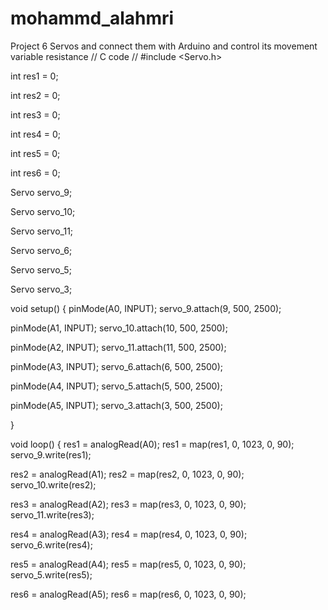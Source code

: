 # mohammd_alahmri
Project 6 Servos and connect them with Arduino and control its movement variable resistance 
// C code
//
#include <Servo.h>

int res1 = 0;

int res2 = 0;

int res3 = 0;

int res4 = 0;

int res5 = 0;

int res6 = 0;

Servo servo_9;

Servo servo_10;

Servo servo_11;

Servo servo_6;

Servo servo_5;

Servo servo_3;

void setup()
{
  pinMode(A0, INPUT);
  servo_9.attach(9, 500, 2500);

  pinMode(A1, INPUT);
  servo_10.attach(10, 500, 2500);

  pinMode(A2, INPUT);
  servo_11.attach(11, 500, 2500);

  pinMode(A3, INPUT);
  servo_6.attach(6, 500, 2500);

  pinMode(A4, INPUT);
  servo_5.attach(5, 500, 2500);

  pinMode(A5, INPUT);
  servo_3.attach(3, 500, 2500);

}

void loop()
{
  res1 = analogRead(A0);
  res1 = map(res1, 0, 1023, 0, 90);
  servo_9.write(res1);

  res2 = analogRead(A1);
  res2 = map(res2, 0, 1023, 0, 90);
  servo_10.write(res2);

  res3 = analogRead(A2);
  res3 = map(res3, 0, 1023, 0, 90);
  servo_11.write(res3);

  res4 = analogRead(A3);
  res4 = map(res4, 0, 1023, 0, 90);
  servo_6.write(res4);

  res5 = analogRead(A4);
  res5 = map(res5, 0, 1023, 0, 90);
  servo_5.write(res5);

  res6 = analogRead(A5);
  res6 = map(res6, 0, 1023, 0, 90);
